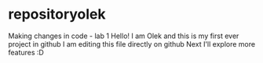 # repositoryolek
Making changes in code - lab 1
Hello! I am Olek and this is my first ever project in github
I am editing this file directly on github
Next I'll explore more features :D

